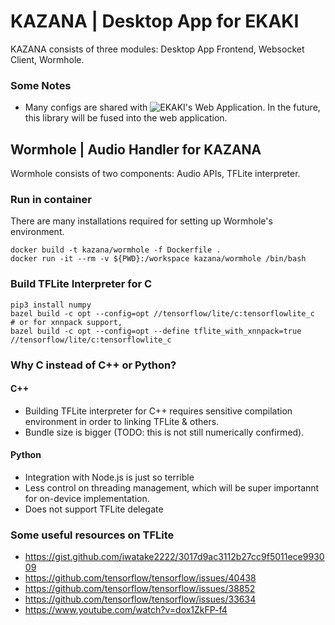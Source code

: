 # KAZANA | Desktop App for EKAKI
KAZANA consists of three modules: Desktop App Frontend, Websocket Client, Wormhole.

### Some Notes
- Many configs are shared with ![EKAKI's Web Application](https://github.com/chief-co-jp/ekaki). In the future, this library will be fused into the web application.

## Wormhole | Audio Handler for KAZANA
Wormhole consists of two components: Audio APIs, TFLite interpreter.

### Run in container
There are many installations required for setting up Wormhole's environment.
```shell
docker build -t kazana/wormhole -f Dockerfile .
docker run -it --rm -v ${PWD}:/workspace kazana/wormhole /bin/bash
```

### Build TFLite Interpreter for C
```shell
pip3 install numpy
bazel build -c opt --config=opt //tensorflow/lite/c:tensorflowlite_c
# or for xnnpack support,
bazel build -c opt --config=opt --define tflite_with_xnnpack=true //tensorflow/lite/c:tensorflowlite_c
```

### Why C instead of C++ or Python?
#### C++
- Building TFLite interpreter for C++ requires sensitive compilation environment in order to linking TFLite & others.
- Bundle size is bigger (TODO: this is not still numerically confirmed).

#### Python
- Integration with Node.js is just so terrible
- Less control on threading management, which will be super importannt for on-device implementation.
- Does not support TFLite delegate

### Some useful resources on TFLite
- https://gist.github.com/iwatake2222/3017d9ac3112b27cc9f5011ece993009
- https://github.com/tensorflow/tensorflow/issues/40438
- https://github.com/tensorflow/tensorflow/issues/38852
- https://github.com/tensorflow/tensorflow/issues/33634
- https://www.youtube.com/watch?v=dox1ZkFP-f4